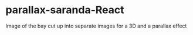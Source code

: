 # parallax-saranda-React
Image of the bay cut up into separate images for a 3D and a parallax effect
